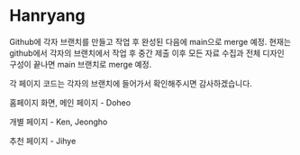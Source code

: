# Hanryang
Github에 각자 브랜치를 만들고 작업 후 완성된 다음에 main으로 merge 예정.
현재는 github에서 각자의 브랜치에서 작업 후 중간 제출 이후 모든 자료 수집과 	전체 디자인 구성이 끝나면 main 브랜치로 merge 예정.

각 페이지 코드는 각자의 브랜치에 들어가서 확인해주시면 감사하겠습니다.

홈페이지 화면, 메인 페이지 - Doheo 

개별 페이지 - Ken, Jeongho

추천 페이지 - Jihye
